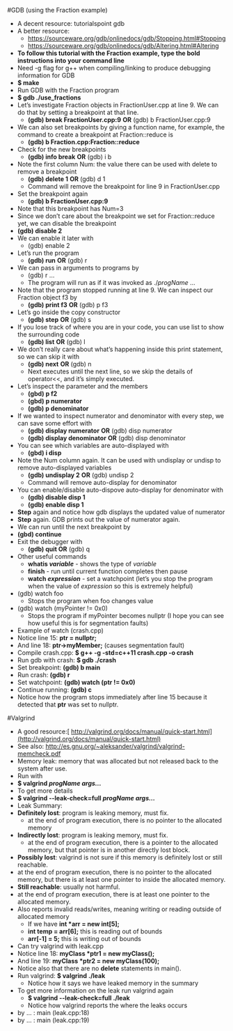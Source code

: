 #GDB (using the Fraction example) 

- A decent resource: tutorialspoint gdb 
- A better resource:  
  - <https://sourceware.org/gdb/onlinedocs/gdb/Stopping.html#Stopping> 
  - <https://sourceware.org/gdb/onlinedocs/gdb/Altering.html#Altering> 
- **To follow this tutorial with the Fraction example, type the bold instructions into your command line** 
- Need -g flag for g++ when compiling/linking to produce debugging information for GDB 
- **$ make** 
- Run GDB with the Fraction program 
- **$ gdb ./use_fractions** 
- Let’s investigate Fraction objects in FractionUser.cpp at line 9. We can do that by setting a breakpoint at that line. 
  - **(gdb) break FractionUser.cpp:9**  **OR**  (gdb) b FractionUser.cpp:9 
- We can also set breakpoints by giving a function name, for example, the command to create a breakpoint at Fraction::reduce is 
  - **(gdb) b Fraction.cpp:Fraction::reduce** 
- Check for the new breakpoints 
  - **(gdb) info break**  **OR**  (gdb) i b 
- Note the first column Num: the value there can be used with delete to remove a breakpoint  
  - **(gdb) delete 1**  **OR** (gdb) d 1 
  - Command will remove the breakpoint for line 9 in FractionUser.cpp 
- Set the breakpoint again 
  - **(gdb) b FractionUser.cpp:9** 
- Note that this breakpoint has Num=3 
- Since we don’t care about the breakpoint we set for Fraction::reduce yet, we can disable the breakpoint 
- **(gdb) disable 2** 
- We can enable it later with  
  - (gdb) enable 2 
- Let’s run the program 
  - **(gdb) run**  **OR**  (gdb) r 
- We can pass in arguments to programs by  
  - (gdb) r <arg0> <arg1> … 
  - The program will run as if it was invoked as ./*progName* <arg0> <arg1> … 
- Note that the program stopped running at line 9. We can inspect our Fraction object f3 by 
  - **(gdb) print f3**  **OR**  (gdb) p f3 
- Let’s go inside the copy constructor 
  - **(gdb) step**  **OR**  (gdb) s 
- If you lose track of where you are in your code, you can use list to show the surrounding code 
  - **(gdb) list**  **OR**  (gdb) l 
- We don’t really care about what’s happening inside this print statement, so we can skip it with 
  - **(gdb) next**  **OR**  (gdb) n 
  - Next executes until the next line, so we skip the details of operator<<, and it’s simply executed.
- Let’s inspect the parameter and the members 
  - **(gbd) p f2** 
  - **(gbd) p numerator** 
  - **(gdb) p denominator** 
- If we wanted to inspect numerator and denominator with every step, we can save some effort with 
  - **(gdb) display numerator**  **OR**  (gdb) disp numerator 
  - **(gdb) display denominator**  **OR**  (gdb) disp denominator 
- You can see which variables are auto-displayed with 
  - **(gbd) i disp** 
- Note the Num column again. It can be used with undisplay or undisp to remove auto-displayed variables 
  - **(gdb) undisplay 2**  **OR**  (gdb) undisp 2 
  - Command will remove auto-display for denominator 
- You can enable/disable auto-dispove auto-display for denominator with 
  - **(gdb) disable disp 1** 
  - **(gdb) enable disp 1** 
- **Step** again and notice how gdb displays the updated value of numerator 
- **Step** again. GDB prints out the value of numerator again. 
- We can run until the next breakpoint by 
- **(gbd) continue** 
- Exit the debugger with 
  - **(gdb) quit  OR**  (gdb) q 
- Other useful commands 
  - **whatis *variable*** - shows the type of *variable* 
  - **finish** - run until current function completes then pause 
  - **watch *expression*** - set a watchpoint (let’s you stop the program when the value of *expression* so this is extremely helpful) 
- (gdb) watch foo 
  - Stops the program when foo changes value 
- (gdb) watch (myPointer != 0x0) 
  - Stops the program if myPointer becomes nullptr (I hope you can see how useful this is for segmentation faults) 
- Example of watch (crash.cpp) 
- Notice line 15: **ptr = nullptr;** 
- And line 18: **ptr->myMember;** (causes segmentation fault) 
- Compile crash.cpp: **$ g++ -g -std=c++11 crash.cpp -o crash** 
- Run gdb with crash: **$ gdb ./crash**  
- Set breakpoint: **(gdb) b main** 
- Run crash: **(gdb) r** 
- Set watchpoint: **(gdb) watch (ptr != 0x0)** 
- Continue running: **(gdb) c** 
- Notice how the program stops immediately after line 15 because it detected that **ptr** was set to nullptr. 

#Valgrind 

- A good resource:[ http://valgrind.org/docs/manual/quick-start.html](http://valgrind.org/docs/manual/quick-start.html) 
- See also: <http://es.gnu.org/~aleksander/valgrind/valgrind-memcheck.pdf> 
- Memory leak: memory that was allocated but not released back to the system after use. 
- Run with 
- **$ valgrind *progName args...*** 
- To get more details 
- **$ valgrind --leak-check=full *progName args...*** 
- Leak Summary: 
- **Definitely lost**: program is leaking memory, must fix.  
  - at the end of program execution, there is no pointer to the allocated memory 
- **Indirectly lost**: program is leaking memory, must fix.  
  - at the end of program execution, there is a pointer to the allocated memory, but that pointer is in another directly lost block. 
- **Possibly lost**: valgrind is not sure if this memory is definitely lost or still reachable.  
- at the end of program execution, there is no pointer to the allocated memory, but there is at least one pointer to inside the allocated memory. 
- **Still reachable**: usually not harmful.  
- at the end of program execution, there is at least one pointer to the allocated memory. 
- Also reports invalid reads/writes, meaning writing or reading outside of allocated memory 
  - If we have **int \*arr = new int[5];** 
  - **int temp = arr[6];**   this is reading out of bounds 
  - **arr[-1] = 5;**   this is writing out of bounds 
- Can try valgrind with leak.cpp 
- Notice line 18: **myClass \*ptr1 = new myClass();** 
- And line 19: **myClass \*ptr2 = new myClass(100);** 
- Notice also that there are no **delete** statements in main(). 
- Run valgrind: **$ valgrind ./leak** 
  - Notice how it says we have leaked memory in the summary 
- To get more information on the leak run valgrind again 
  - **$ valgrind --leak-check=full ./leak** 
  - Notice how valgrind reports the where the leaks occurs 
- by … : main (leak.cpp:18) 
- by … : main (leak.cpp:19) 
